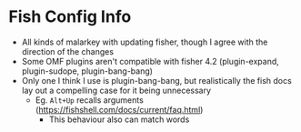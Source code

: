 # Fish Config Info

- All kinds of malarkey with updating fisher, though I agree with the direction of the changes
- Some OMF plugins aren't compatible with fisher 4.2 (plugin-expand, plugin-sudope, plugin-bang-bang)
- Only one I think I use is plugin-bang-bang, but realistically the fish docs lay out a compelling case for it being unnecessary
  - Eg. `Alt+Up` recalls arguments (https://fishshell.com/docs/current/faq.html)
    - This behaviour also can match words
